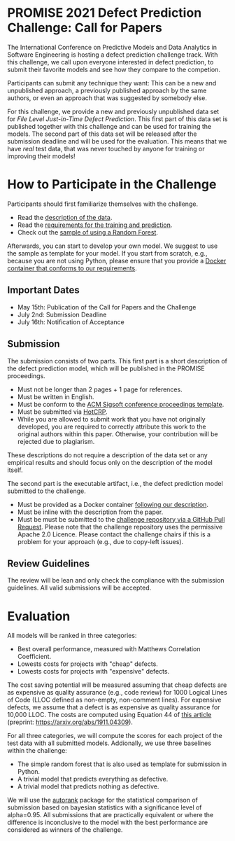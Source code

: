# PROMISE 2021 Defect Prediction Challenge: Call for Papers


The International Conference on Predictive Models and Data Analytics in Software Engineering is hosting a defect prediction challenge track. With this challenge, we call upon everyone interested in defect prediction, to submit their favorite models and see how they compare to the competion. 

Participants can submit any technique they want: This can be a new and unpublished approach, a previously published approach by the same authors, or even an approach that was suggested by somebody else. 

For this challenge, we provide a new and previously unpublished data set for *File Level Just-in-Time Defect Prediction*. This first part of this data set is published together with this challenge and can be used for training the models. The second part of this data set will be released after the submission deadline and will be used for the evaluation. This means that we have *real* test data, that was never touched by anyone for training or improving their models!

# How to Participate in the Challenge

Participants should first familiarize themselves with the challenge.
- Read the [description of the data](LINK_MISSING).
- Read the [requirements for the training and prediction](LINK_MISSING). 
- Check out the [sample of using a Random Forest](LINK_MISSING).

Afterwards, you can start to develop your own model. We suggest to use the sample as template for your model. If you start from scratch, e.g., because you are not using Python, please ensure that you provide a [Docker container that conforms to our requirements](LINK_MISSING).

## Important Dates

- May 15th: Publication of the Call for Papers and the Challenge
- July 2nd: Submission Deadline
- July 16th: Notification of Acceptance

## Submission

The submission consists of two parts. This first part is a short description of the defect prediction model, which will be published in the PROMISE proceedings.
- Must not be longer than 2 pages + 1 page for references. 
- Must be written in English.
- Must be conform to the [ACM Sigsoft conference proceedings template](LINK_MISSING). 
- Must be submitted via [HotCRP](LINK_MISSING). 
- While you are allowed to submit work that you have not originally developed, you are required to correctly attribute this work to the original authors within this paper. Otherwise, your contribution will be rejected due to plagiarism. 


These descriptions do not require a description of the data set or any empirical results and should focus only on the description of the model itself. 

The second part is the executable artifact, i.e., the defect prediction model submitted to the challenge.
- Must be provided as a Docker container [following our description](LINK_MISSING).
- Must be inline with the description from the paper. 
- Must be must be submitted to the [challenge repository via a GitHub Pull Request](LINK_MISSING). Please note that the challenge repository uses the permissive Apache 2.0 Licence. Please contact the challenge chairs if this is a problem for your approach (e.g., due to copy-left issues). 

## Review Guidelines

The review will be lean and only check the compliance with the submission guidelines. All valid submissions will be accepted.

# Evaluation

All models will be ranked in three categories:
- Best overall performance, measured with Matthews Correlation Coefficient.
- Lowests costs for projects with "cheap" defects. 
- Lowests costs for projects with "expensive" defects. 

The cost saving potential will be measured assuming that cheap defects are as expensive as quality assurance (e.g., code review) for 1000 Logical Lines of Code (LLOC defined as non-empty, non-comment lines). For expensive defects, we assume that a defect is as expensive as quality assurance for 10,000 LLOC. The costs are computed using Equation 44 of [this article](https://doi.org/10.1109/TSE.2019.2957794) (preprint: https://arxiv.org/abs/1911.04309). 

For all three categories, we will compute the scores for each project of the test data with all submitted models. Addionally, we use three baselines within the challenge:
- The simple random forest that is also used as template for submission in Python. 
- A trivial model that predicts everything as defective. 
- A trivial model that predicts nothing as defective. 

We will use the [autorank](https://github.com/sherbold/autorank) package for the statistical comparison of submission based on bayesian statistics with a significance level of alpha=0.95. All submissions that are practically equivalent or where the difference is inconclusive to the model with the best performance are considered as winners of the challenge. 
